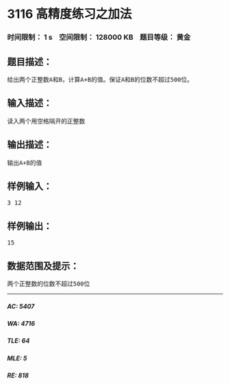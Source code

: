 # 3116 高精度练习之加法   
### 时间限制： 1 s&nbsp;&nbsp;&nbsp;&nbsp;空间限制： 128000 KB&nbsp;&nbsp;&nbsp;&nbsp;题目等级： 黄金  
## 题目描述：  

<pre>
给出两个正整数A和B，计算A+B的值。保证A和B的位数不超过500位。
</pre>
  
  
## 输入描述：  

<pre>
读入两个用空格隔开的正整数
</pre>
  
  
## 输出描述：  

<pre>
输出A+B的值
</pre>
  
  
## 样例输入：  

<pre>
3 12
</pre>
  
  
## 样例输出：  

<pre>
15
</pre>
  
  
## 数据范围及提示：  

<pre>
两个正整数的位数不超过500位
</pre>
  
  
***  

##### AC: 5407  
##### WA: 4716  
##### TLE: 64  
##### MLE: 5  
##### RE: 818  
